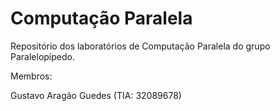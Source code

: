 # Computação Paralela
Repositório dos laboratórios de Computação Paralela do grupo Paralelopípedo.

Membros: 

Gustavo Aragão Guedes (TIA: 32089678)

